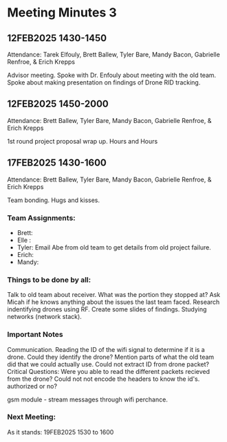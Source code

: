# Meeting Minutes 3
## 12FEB2025 1430-1450
Attendance: Tarek Elfouly, Brett Ballew, Tyler Bare, Mandy Bacon, Gabrielle Renfroe, & Erich Krepps

Advisor meeting. Spoke with Dr. Enfouly about meeting with the old team. Spoke about making presentation on findings of Drone RID tracking. 

## 12FEB2025 1450-2000
Attendance: Brett Ballew, Tyler Bare, Mandy Bacon, Gabrielle Renfroe, & Erich Krepps

1st round project proposal wrap up. Hours and Hours

## 17FEB2025 1430-1600
Attendance: Brett Ballew, Tyler Bare, Mandy Bacon, Gabrielle Renfroe, & Erich Krepps

Team bonding. Hugs and kisses.

### Team Assignments:
* Brett: 
* Elle : 
* Tyler: Email Abe from old team to get details from old project failure.
* Erich: 
* Mandy: 

### Things to be done by all:

Talk to old team about receiver. What was the portion they stopped at? Ask Micah if he knows anything about the issues the last team faced. Research indentifying drones using RF. Create some slides of findings.
Studying networks (network stack).

### Important Notes

Communication. Reading the ID of the wifi signal to determine if it is a drone. 
Could they identify the drone? Mention parts of what the old team did that we could actually use. Could not extract ID from drone packet?
Critical Questions:
Were you able to read the different packets recieved from the drone?
Could not not encode the headers to know the id's. authorized or no?

gsm module - stream messages through wifi perchance.


### Next Meeting:
As it stands: 19FEB2025 1530 to 1600

